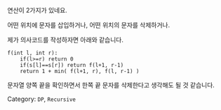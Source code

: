 연산이 2가지가 있네요.

어떤 위치에 문자를 삽입하거나, 어떤 위치의 문자를 삭제하거나.

제가 의사코드를 작성하자면 아래와 같습니다.

```
f(int l, int r):
    if(l>=r) return 0
    if(s[l]==s[r]) return f(l+1, r-1)
    return 1 + min( f(l+1, r), f(l, r-1) )
```

문자열 양쪽 끝을 확인하면서 한쪽 끝 문자를 삭제한다고 생각해도 될 것 같습니다.

Category: ```DP```, ```Recursive``` 
